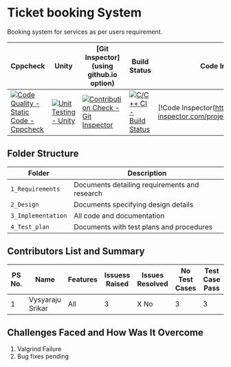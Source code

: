 # Ticket booking System
Booking system for services as per users requirement.

Cppcheck | Unity    | [Git Inspector](using github.io option) | Build Status | Code Inspector
---------|----------|-----------------------------------------|--------------|---------------
|[![Code Quality - Static Code - Cppcheck](https://github.com/vysyarajusrikar/298388-LTTS-MINIPROJECT/actions/workflows/Cppcheck.yml/badge.svg)](https://github.com/vysyarajusrikar/298388-LTTS-MINIPROJECT/actions/workflows/Cppcheck.yml) |[![Unit Testing - Unity](https://github.com/vysyarajusrikar/298388-LTTS-MINIPROJECT/actions/workflows/Unity.yml/badge.svg)](https://github.com/vysyarajusrikar/298388-LTTS-MINIPROJECT/actions/workflows/Unity.yml) |[![Contribution Check - Git Inspector](https://github.com/vysyarajusrikar/298388-LTTS-MINIPROJECT/actions/workflows/GitInspector.yml/badge.svg)](https://github.com/vysyarajusrikar/298388-LTTS-MINIPROJECT/actions/workflows/GitInspector.yml) |[![C/C++ CI - Build Status](https://github.com/vysyarajusrikar/298388-LTTS-MINIPROJECT/actions/workflows/C-Cpp.yml/badge.svg)](https://github.com/vysyarajusrikar/298388-LTTS-MINIPROJECT/actions/workflows/C-Cpp.yml) |[!Code Inspector(https://www.code-inspector.com/project/25167/score/svg)]

## Folder Structure
Folder             | Description
-------------------| -----------------------------------------
`1_Requirements`   | Documents detailing requirements and research
`2_Design`         | Documents specifying design details
`3_Implementation` | All code and documentation
`4_Test_plan`      | Documents with test plans and procedures

## Contributors List and Summary

PS No. |  Name   |    Features    | Issuess Raised |Issues Resolved|No Test Cases|Test Case Pass
-------|---------|----------------|----------------|---------------|-------------|--------------
1 | Vysyaraju Srikar  | All    | 3  | X No   |  3   | 3         

## Challenges Faced and How Was It Overcome

1. Valgrind Failure
2. Bug fixes pending

